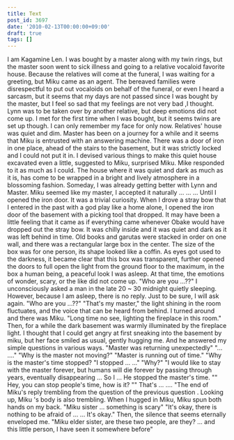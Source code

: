 ```yaml
---
title: Text
post_id: 3697
date: '2010-02-13T00:00:00+09:00'
draft: true
tags: []
---
```


I am Kagamine Len. I was bought by a master along with my twin rings, but the master soon went to sick illness and going to a relative vocaloid favorite house. Because the relatives will come at the funeral, I was waiting for a greeting, but Miku came as an agent. The bereaved families were disrespectful to put out vocaloids on behalf of the funeral, or even I heard a sarcasm, but it seems that my days are not passed since I was bought by the master, but I feel so sad that my feelings are not very bad ,I thought. Lynn was to be taken over by another relative, but deep emotions did not come up. I met for the first time when I was bought, but it seems twins are set up though. I can only remember my face for only now. Relatives' house was quiet and dim. Master has been on a journey for a while and it seems that Miku is entrusted with an answering machine. There was a door of iron in one place, ahead of the stairs to the basement, but it was strictly locked and I could not put it in. I devised various things to make this quiet house excavated even a little, suggested to Miku, surprised Miku. Mike responded to it as much as I could. The house where it was quiet and dark as much as it is, has come to be wrapped in a bright and lively atmosphere in a blossoming fashion. Someday, I was already getting better with Lynn and Master. Miku seemed like my master, I accepted it naturally ... ... ... Until I opened the iron door. It was a trivial curiosity. When I drove a stray bow that I entered in the past with a god play like a home alone, I opened the iron door of the basement with a picking tool that dropped. It may have been a little feeling that it came as if everything came whenever Obake would have dropped out the stray bow. It was chilly inside and it was quiet and dark as it was left behind in time. Old books and garutas were stacked in order on one wall, and there was a rectangular large box in the center. The size of the box was for one person, its shape looked like a coffin. As eyes got used to the darkness, it became clear that this box was transparent, further opened the doors to full open the light from the ground floor to the maximum, in the box a human being, a peaceful look I was asleep. At that time, the emotions of wonder, scary, or the like did not come up. "Who are you ...??" I unconsciously asked a man in the late 20 ~ 30 midnight quietly sleeping. However, because I am asleep, there is no reply. Just to be sure, I will ask again. "Who are you ...??" "That's my master," the light shining in the room fluctuates, and the voice that can be heard from behind. I turned around and there was Miku. "Long time no see, lighting the fireplace in this room." Then, for a while the dark basement was warmly illuminated by the fireplace light. I thought that I could get angry at first sneaking into the basement by miku, but her face smiled as usual, gently hugging me. And he answered my simple questions in various ways. "Master was returning unexpectedly" "... ...." "Why is the master not moving?" "Master is running out of time." "Why is the master's time stopped? "I stopped ... ..." "Why?" "I would like to stay with the master forever, but humans will die forever by passing through years, eventually disappearing ... So I ... He stopped the master's time. "" Hey, you can stop people's time, how is it? "" That's ... .... "The end of Miku's reply trembling from the question of the previous question . Looking up, Miku 's body is also trembling. When I hugged in Miku, Miku spun both hands on my back. "Miku sister ... something is scary" "It's okay, there is nothing to be afraid of ... ... It's okay." Then, the silence that seems eternally enveloped me. "Miku elder sister, are these two people, are they? ... and this little person, I have seen it somewhere before"
